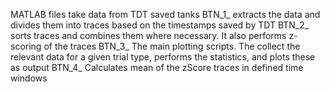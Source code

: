 MATLAB files take data from TDT saved tanks
BTN_1_ extracts the data and divides them into traces based on the timestamps saved by TDT
BTN_2_ sorts traces and combines them where necessary. It also performs z-scoring of the traces
BTN_3_ The main plotting scripts. The collect the relevant data for a given trial type, performs the statistics, and plots these as output
BTN_4_ Calculates mean of the zScore traces in defined time windows
